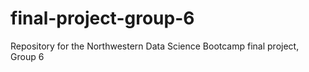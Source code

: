 # final-project-group-6
Repository for the Northwestern Data Science Bootcamp final project, Group 6
